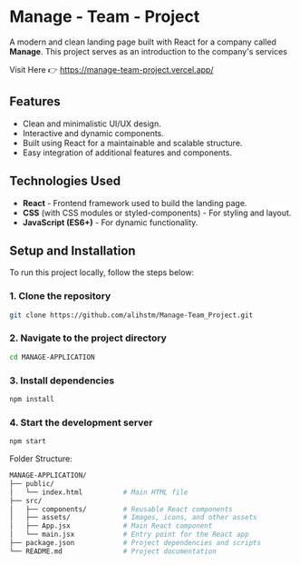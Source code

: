 # Manage - Team - Project

A modern and clean landing page built with React for a company called **Manage**. This project serves as an introduction to the company's services

Visit Here 👉 https://manage-team-project.vercel.app/

## Features

- Clean and minimalistic UI/UX design.
- Interactive and dynamic components.
- Built using React for a maintainable and scalable structure.
- Easy integration of additional features and components.

## Technologies Used

- **React** - Frontend framework used to build the landing page.
- **CSS** (with CSS modules or styled-components) - For styling and layout.
- **JavaScript (ES6+)** - For dynamic functionality.

## Setup and Installation

To run this project locally, follow the steps below:

### 1. Clone the repository

```bash
git clone https://github.com/alihstm/Manage-Team_Project.git

```

### 2. Navigate to the project directory

```bash
cd MANAGE-APPLICATION

```

### 3. Install dependencies

```bash
npm install

```

### 4. Start the development server

```bash
npm start
```

Folder Structure:

```bash
MANAGE-APPLICATION/
├── public/
│   └── index.html          # Main HTML file
├── src/
│   ├── components/         # Reusable React components
│   ├── assets/             # Images, icons, and other assets
│   ├── App.jsx             # Main React component
│   └── main.jsx            # Entry point for the React app
├── package.json            # Project dependencies and scripts
└── README.md               # Project documentation
```
